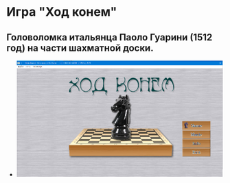 # Игра "Ход конем"
## Головоломка итальянца Паоло Гуарини (1512 год) на части шахматной доски.

+ ![Текст с описанием картинки](/images/imgHorse.png)